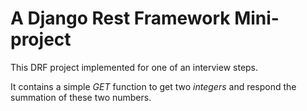 # A Django Rest Framework Mini-project

This DRF project implemented for one of an interview steps.

It contains a simple *GET* function to get two *integers* and respond the summation of these two numbers.

